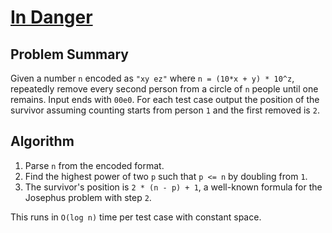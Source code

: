 # [In Danger](https://www.spoj.com/problems/DANGER/)

## Problem Summary
Given a number `n` encoded as `"xy ez"` where `n = (10*x + y) * 10^z`, repeatedly remove every second person from a circle of `n` people until one remains. Input ends with `00e0`. For each test case output the position of the survivor assuming counting starts from person `1` and the first removed is `2`.

## Algorithm
1. Parse `n` from the encoded format.
2. Find the highest power of two `p` such that `p <= n` by doubling from `1`.
3. The survivor's position is `2 * (n - p) + 1`, a well-known formula for the Josephus problem with step `2`.

This runs in `O(log n)` time per test case with constant space.

